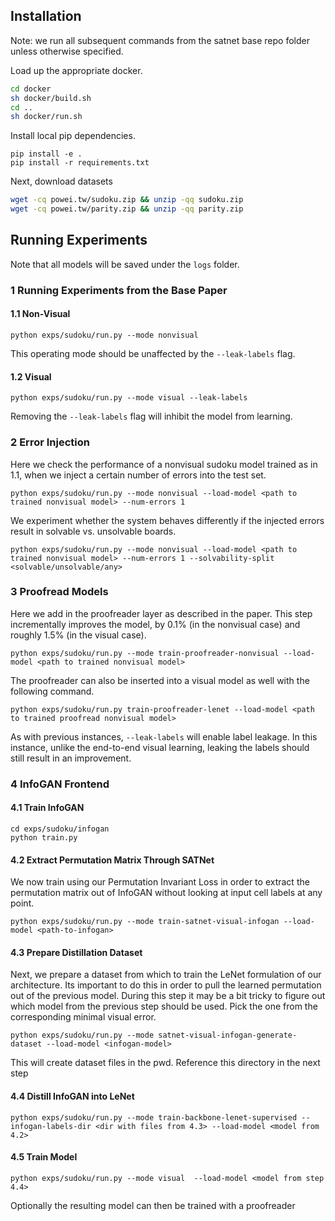 

## Installation

Note: we run all subsequent commands from the satnet base repo folder unless otherwise specified.

Load up the appropriate docker.
```bash
cd docker
sh docker/build.sh
cd ..
sh docker/run.sh
```

Install local pip dependencies.
```
pip install -e .
pip install -r requirements.txt
```

Next, download datasets
```bash
wget -cq powei.tw/sudoku.zip && unzip -qq sudoku.zip
wget -cq powei.tw/parity.zip && unzip -qq parity.zip
```

## Running Experiments

Note that all models will be saved under the `logs` folder.

### 1 Running Experiments from the Base Paper

#### 1.1 Non-Visual

```
python exps/sudoku/run.py --mode nonvisual
```

This operating mode should be unaffected by the `--leak-labels` flag.

#### 1.2 Visual
```
python exps/sudoku/run.py --mode visual --leak-labels
```

Removing the `--leak-labels` flag will inhibit the model from learning.

### 2 Error Injection

Here we check the performance of a nonvisual sudoku model trained as in 1.1, when we inject a certain number of errors into the test set.

```
python exps/sudoku/run.py --mode nonvisual --load-model <path to trained nonvisual model> --num-errors 1
```

We experiment whether the system behaves differently if the injected errors result in solvable vs. unsolvable boards.
```
python exps/sudoku/run.py --mode nonvisual --load-model <path to trained nonvisual model> --num-errors 1 --solvability-split <solvable/unsolvable/any>
```

### 3 Proofread Models

Here we add in the proofreader layer as described in the paper. This step incrementally improves the model, by 0.1% (in the nonvisual case) and roughly 1.5% (in the visual case).

```
python exps/sudoku/run.py --mode train-proofreader-nonvisual --load-model <path to trained nonvisual model>
```

The proofreader can also be inserted into a visual model as well with the following command.

```
python exps/sudoku/run.py train-proofreader-lenet --load-model <path to trained proofread nonvisual model>
```

As with previous instances, `--leak-labels` will enable label leakage. In this instance, unlike the end-to-end visual learning, leaking the labels should still result in an improvement.

### 4 InfoGAN Frontend


#### 4.1 Train InfoGAN

```
cd exps/sudoku/infogan
python train.py
```

#### 4.2 Extract Permutation Matrix Through SATNet

We now train using our Permutation Invariant Loss in order to extract the permutation matrix out of InfoGAN without looking at input cell labels at any point.

```
python exps/sudoku/run.py --mode train-satnet-visual-infogan --load-model <path-to-infogan>
```

#### 4.3 Prepare Distillation Dataset

Next, we prepare a dataset from which to train the LeNet formulation of our architecture. Its important to do this in order to pull the learned permutation out of the previous model. During this step it may be a bit tricky to figure out which model from the previous step should be used. Pick the one from the corresponding minimal visual error.

```
python exps/sudoku/run.py --mode satnet-visual-infogan-generate-dataset --load-model <infogan-model>
```

This will create dataset files in the pwd. Reference this directory in the next step

#### 4.4 Distill InfoGAN into LeNet

```
python exps/sudoku/run.py --mode train-backbone-lenet-supervised --infogan-labels-dir <dir with files from 4.3> --load-model <model from 4.2>
```

#### 4.5 Train Model

```
python exps/sudoku/run.py --mode visual  --load-model <model from step 4.4>
```

Optionally the resulting model can then be trained with a proofreader
